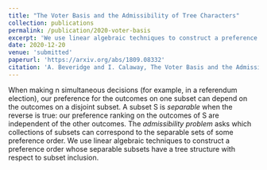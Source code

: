```yaml
---
title: "The Voter Basis and the Admissibility of Tree Characters"
collection: publications
permalink: /publication/2020-voter-basis
excerpt: 'We use linear algebraic techniques to construct a preference order whose separable subsets have a tree structure with respect to subset inclusion.'
date: 2020-12-20
venue: 'submitted'
paperurl: 'https://arxiv.org/abs/1809.08332'
citation: 'A. Beveridge and I. Calaway, The Voter Basis and the Admissibility of Tree Characters, preprint.'
---
```


When making n simultaneous decisions (for example, in a referendum election), our preference for the outcomes on one subset can depend on the outcomes on a disjoint subset. 
A subset S is <i>separable</i> when the reverse is true: our preference ranking on the outcomes of S are independent of the other outcomes. 
The <i>admissibility problem</i> asks which collections of subsets can correspond to the separable sets of some preference order. 
We use linear algebraic techniques to construct a preference order whose separable subsets have a tree structure with respect to subset inclusion.

